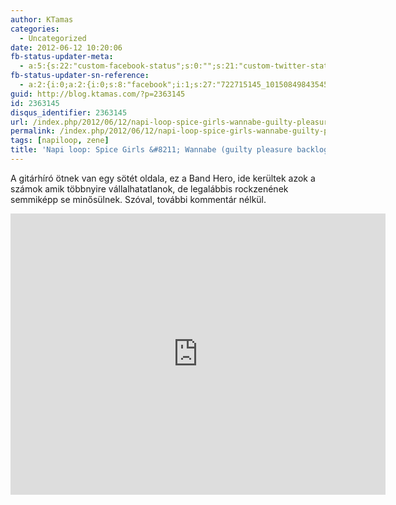 ```yaml
---
author: KTamas
categories:
  - Uncategorized
date: 2012-06-12 10:20:06
fb-status-updater-meta:
  - a:5:{s:22:"custom-facebook-status";s:0:"";s:21:"custom-twitter-status";s:0:"";s:7:"fb-push";s:1:"1";s:7:"tw-push";s:1:"1";s:4:"push";s:1:"1";}
fb-status-updater-sn-reference:
  - a:2:{i:0;a:2:{i:0;s:8:"facebook";i:1;s:27:"722715145_10150849843545146";}i:1;a:2:{i:0;s:7:"twitter";i:1;s:19:"2.1245977900261E+17";}}
guid: http://blog.ktamas.com/?p=2363145
id: 2363145
disqus_identifier: 2363145
url: /index.php/2012/06/12/napi-loop-spice-girls-wannabe-guilty-pleasure-backlog/
permalink: /index.php/2012/06/12/napi-loop-spice-girls-wannabe-guilty-pleasure-backlog/
tags: [napiloop, zene]
title: 'Napi loop: Spice Girls &#8211; Wannabe (guilty pleasure backlog)'
---
```


A gitárhíró ötnek van egy sötét oldala, ez a Band Hero, ide kerültek azok a számok amik többnyire vállalhatatlanok, de legalábbis rockzenének semmiképp se minősülnek. Szóval, további kommentár nélkül.

<p><iframe width="600" height="450" src="http://www.youtube.com/embed/gJLIiF15wjQ" frameborder="0" allowfullscreen=""></iframe></p>
